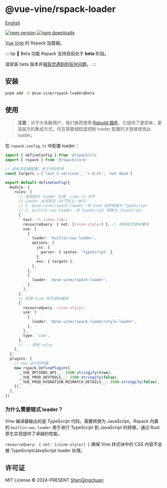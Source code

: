 # @vue-vine/rspack-loader

[English](./README.md)

[![npm version][npm-version-src]][npm-version-href]
[![npm downloads][npm-downloads-src]][npm-downloads-href]

[Vue Vine](https://vue-vine.dev) 的 Rspack 加载器。

::: tip 🧪 Beta 功能
Rspack 支持目前处于 **beta** 阶段。

请安装 beta 版本并[报告您遇到的任何问题](https://github.com/vue-vine/vue-vine/issues)。
:::

## 安装

```bash
pnpm add -D @vue-vine/rspack-loader@beta
```

## 使用

> **注意**：对于大多数用户，我们推荐使用 [Rsbuild 插件](https://www.npmjs.com/package/@vue-vine/rsbuild-plugin)，它提供了更简单、更高层次的集成方式。仅在需要细粒度控制 loader 配置时才直接使用此 loader。

在 `rspack.config.ts` 中配置 loader：

```ts
import { defineConfig } from '@rspack/cli'
import { rspack } from '@rspack/core'

// 目标浏览器配置，用于代码转译
const targets = ['last 2 versions', '> 0.2%', 'not dead']

export default defineConfig({
  module: {
    rules: [
      // 使用链式 loader 处理 .vine.ts 文件
      // Loader 从右到左（从下到上）执行：
      // 1. @vue-vine/rspack-loader：将 Vine 组件转换为 TypeScript
      // 2. builtin:swc-loader：将 TypeScript 转换为 JavaScript
      {
        test: /\.vine\.ts$/,
        resourceQuery: { not: [/vine-style/] }, // 排除样式虚拟模块
        use: [
          {
            loader: 'builtin:swc-loader',
            options: {
              jsc: {
                parser: { syntax: 'typescript' },
              },
              env: { targets },
            },
          },
          {
            loader: '@vue-vine/rspack-loader',
          },
        ],
      },
      // 处理 Vine 样式虚拟模块
      {
        resourceQuery: /vine-style/,
        use: [
          {
            loader: '@vue-vine/rspack-loader/style-loader',
          },
        ],
        type: 'css',
      },
      // ...其他 rules
    ],
  },
  plugins: [
    // Vue 运行时所需
    new rspack.DefinePlugin({
      __VUE_OPTIONS_API__: JSON.stringify(true),
      __VUE_PROD_DEVTOOLS__: JSON.stringify(false),
      __VUE_PROD_HYDRATION_MISMATCH_DETAILS__: JSON.stringify(false),
    }),
  ],
})
```

### 为什么需要链式 loader？

Vine 编译器输出的是 TypeScript 代码，需要转换为 JavaScript。Rspack 内置的 `builtin:swc-loader` 用于进行 TypeScript 到 JavaScript 的转换，通过 Rust 原生实现提供了卓越的性能。

`resourceQuery: { not: [/vine-style/] }` 确保 Vine 样式块中的 CSS 内容不会被 TypeScript/JavaScript loader 处理。

## 许可证

MIT License © 2024-PRESENT [ShenQingchuan](https://github.com/shenqingchuan)

<!-- Badges -->

[npm-version-src]: https://img.shields.io/npm/v/@vue-vine/rspack-loader?style=flat&colorA=080f12&colorB=1fa669
[npm-version-href]: https://npmjs.com/package/@vue-vine/rspack-loader
[npm-downloads-src]: https://img.shields.io/npm/dm/@vue-vine/rspack-loader?style=flat&colorA=080f12&colorB=1fa669
[npm-downloads-href]: https://npmjs.com/package/@vue-vine/rspack-loader
